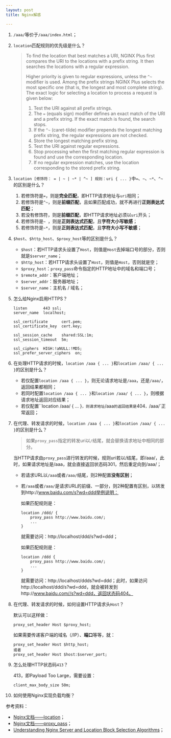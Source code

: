 ```yaml
---
layout: post
title: Nginx解惑

---
```


1. `/aaa/`等价于`/aaa/index.html`；

2. `location`匹配规则的优先级是什么？

   > To find the location that best matches a URI, NGINX Plus first compares the URI to the locations with a prefix string. It then searches the locations with a regular expression.
   >
   > Higher priority is given to regular expressions, unless the `^~` modifier is used. Among the prefix strings NGINX Plus selects the most specific one (that is, the longest and most complete string). The exact logic for selecting a location to process a request is given below:
   >
   > 1. Test the URI against all prefix strings.
   > 2. The `=` (equals sign) modifier defines an exact match of the URI and a prefix string. If the exact match is found, the search stops.
   > 3. If the `^~` (caret-tilde) modifier prepends the longest matching prefix string, the regular expressions are not checked.
   > 4. Store the longest matching prefix string.
   > 5. Test the URI against regular expressions.
   > 6. Stop processing when the first matching regular expression is found and use the corresponding location.
   > 7. If no regular expression matches, use the location corresponding to the stored prefix string.

3. `location [修饰符： = | ~ | ~* | ^~ ] 规则：uri { ... }`中`=`、`~`、`~*`、`^~`的区别是什么？

   1. 若修饰符是`=`，则是**完全匹配**，即HTTP请求地址与`uri`相同；
   2. 若修饰符是`^~`，则是**前缀匹配**，且如果匹配成功，就不再进行**正则表达式匹配**；
   3. 若没有修饰符，则是**前缀匹配**，即HTTP请求地址必须以`uri`开头；
   4. 若修饰符是`~ `，则是**正则表达式匹配**，且**字符大小写敏感**；
   5. 若修饰符是`~*`，则是**正则表达式匹配**，且**字符大小写不敏感**；

4. `$host`、`$http_host`、`$proxy_host`等的区别是什么？

   - `$host`：若HTTP请求头设置了`Host`，则值是`Host`去掉端口号的部分，否则就是`$server_name`；
   - `$http_host`：若HTTP请求头设置了`Host`，则值是`Host`，否则就是空；
   - `$proxy_host`：`proxy_pass`命令指定的HTTP地址中的域名和端口号；
   - `$remote_addr`：客户端地址；
   - `$server_addr`：服务器地址；
   - `$server_name`：主机名 / 域名；

5. 怎么给Nginx启用HTTPS？

   ```
   listen       443 ssl;
   server_name  localhost;
   
   ssl_certificate      cert.pem;
   ssl_certificate_key  cert.key;
   
   ssl_session_cache    shared:SSL:1m;
   ssl_session_timeout  5m;
   
   ssl_ciphers  HIGH:!aNULL:!MD5;
   ssl_prefer_server_ciphers  on;
   ```

6. 在处理HTTP请求的时候，`location /aaa { ... }`和`location /aaa/ { ... }`的区别是什么？

   - 若仅配置`location /aaa { ... }`，则无论请求地址是`/aaa`，还是`/aaa/`，返回结果都相同；
   - 若同时配置`location /aaa { ... }`和`location /aaa/ { ... }`，则根据请求地址返回对应结果；
   - 若仅配置``location /aaa/ { ... }`，则请求地址`/aaa`的返回结果是`404`，`/aaa/`正常返回；

7. 在代理、转发请求的时候，`location /aaa { ... }`和`location /aaa/ { ... }`的区别是什么？

   > 如果`proxy_pass`指定的转发uri以`/`结尾，就会替换请求地址中相同的部分。

   当HTTP请求由`proxy_pass`进行转发的时候，规则uri若以/结尾，即/aaa/，此时，如果请求地址是/aaa，就会直接返回状态码301，然后重定向到/aaa/；

   - 若请求URL以`/aaa`或者`/aaa/`结尾，则2种配置**没有区别**；

   - 若`/aaa`或者`/aaa/`是请求URL的前缀、一部分，则2种配置有区别，以转发到http://www.baidu.com/s?wd=ddd举例说明：

     如果匹配规则是：

     ```
     location /ddd/ {
         proxy_pass http://www.baidu.com/;
         ...
     }
     ```

     就需要访问：http://localhost/ddd/s?wd=ddd；

     如果匹配规则是：

     ```
     location /ddd {
         proxy_pass http://www.baidu.com/;
         ...
     }
     ```

     就需要访问：http://localhost/ddds?wd=ddd；此时，如果访问http://localhost/ddd/s?wd=ddd，就会被转发到http://www.baidu.com//s?wd=ddd，返回状态码404。

8. 在代理、转发请求的时候，如何设置HTTP请求头`Host`？

   默认可以这样做：

   ```
   proxy_set_header Host $proxy_host;
   ```

   如果需要传递客户端的域名（/IP）、**端口**等等，就：

   ```
   proxy_set_header Host $http_host;
   或者
   proxy_set_header Host $host:$server_port;
   ```

9. 怎么处理HTTP状态码`413`？

   413，即Payload Too Large，需要设置：

   ```
   client_max_body_size 50m;
   ```

10. 如何使用Nginx实现负载均衡？



参考资料：

- [Nginx文档——location](https://nginx.org/en/docs/http/ngx_http_core_module.html#location)；
- [Nginx文档——proxy_pass](https://nginx.org/en/docs/http/ngx_http_proxy_module.html#proxy_pass)；
- [Understanding Nginx Server and Location Block Selection Algorithms](https://www.digitalocean.com/community/tutorials/understanding-nginx-server-and-location-block-selection-algorithms)；